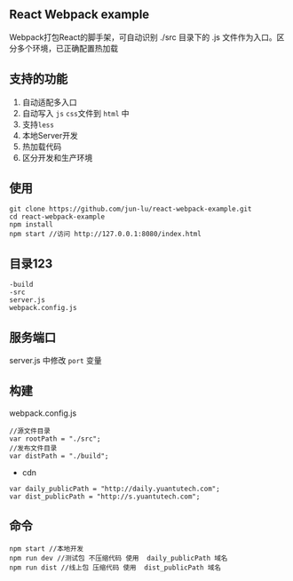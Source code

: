 ## React Webpack example
	
Webpack打包React的脚手架，可自动识别 ./src  目录下的 .js 文件作为入口。区分多个环境，已正确配置热加载

## 支持的功能

1. 自动适配多入口
2. 自动写入 `js` `css`文件到 `html` 中
3. 支持`less`
4. 本地Server开发
6. 热加载代码
7. 区分开发和生产环境

## 使用

````
git clone https://github.com/jun-lu/react-webpack-example.git
cd react-webpack-example
npm install
npm start //访问 http://127.0.0.1:8080/index.html

````

## 目录123

````
-build 
-src
server.js
webpack.config.js
````

## 服务端口

server.js 中修改 `port` 变量

## 构建

webpack.config.js
````
//源文件目录
var rootPath = "./src";
//发布文件目录
var distPath = "./build";
````

* cdn 

````
var daily_publicPath = "http://daily.yuantutech.com";
var dist_publicPath = "http://s.yuantutech.com";
````

## 命令

````
npm start //本地开发
npm run dev //测试包 不压缩代码 使用  daily_publicPath 域名
npm run dist //线上包 压缩代码 使用  dist_publicPath 域名

````